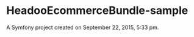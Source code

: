 HeadooEcommerceBundle-sample
============================

A Symfony project created on September 22, 2015, 5:33 pm.
